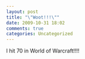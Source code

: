 ```yaml
---
layout: post
title: "\"Woot!!!\""
date: 2009-10-31 18:02
comments: true
categories: Uncategorized
---
```

<p>I hit 70 in World of Warcraft!!!!</p>

<div class="zemanta-pixie" style="margin-top:10px;height:15px;"><img class="zemanta-pixie-img" alt="" src="http://img.zemanta.com/pixy.gif?x-id=edd05bdb-b4cb-432d-b4d6-e35225493726" style="border:none;float:right;" /><span class="zem-script more-related pretty-attribution"></span></div>
